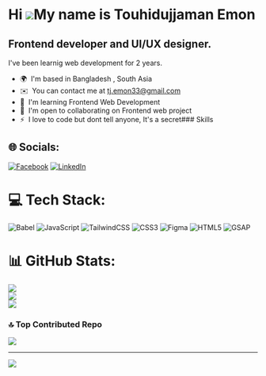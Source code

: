 Hi ![](https://user-images.githubusercontent.com/18350557/176309783-0785949b-9127-417c-8b55-ab5a4333674e.gif)My name is Touhidujjaman Emon
==========================================================================================================================================

Frontend developer and UI/UX designer.
--------------------------------------

I've been learnig web development for 2 years.

*   🌍  I'm based in Bangladesh , South Asia
*   ✉️  You can contact me at [tj.emon33@gmail.com](mailto:tj.emon33@gmail.com)
*   🧠  I'm learning Frontend Web Development
*   🤝  I'm open to collaborating on Frontend web project
*   ⚡  I love to code but dont tell anyone, It's a secret### Skills 

## 🌐 Socials:
[![Facebook](https://img.shields.io/badge/Facebook-%231877F2.svg?logo=Facebook&logoColor=white)](https://facebook.com/TouhidujjamanEmon33) [![LinkedIn](https://img.shields.io/badge/LinkedIn-%230077B5.svg?logo=linkedin&logoColor=white)](https://linkedin.com/in/touhidujjaman-emon) 

# 💻 Tech Stack:
![Babel](https://img.shields.io/badge/Babel-F9DC3e?style=for-the-badge&logo=babel&logoColor=black) ![JavaScript](https://img.shields.io/badge/javascript-%23323330.svg?style=for-the-badge&logo=javascript&logoColor=%23F7DF1E)  ![TailwindCSS](https://img.shields.io/badge/tailwindcss-%2338B2AC.svg?style=for-the-badge&logo=tailwind-css&logoColor=white) ![CSS3](https://img.shields.io/badge/css3-%231572B6.svg?style=for-the-badge&logo=css3&logoColor=white) ![Figma](https://img.shields.io/badge/figma-%23F24E1E.svg?style=for-the-badge&logo=figma&logoColor=white) ![HTML5](https://img.shields.io/badge/html5-%23E34F26.svg?style=for-the-badge&logo=html5&logoColor=white) ![GSAP](https://img.shields.io/badge/GSAP-%23Green?style=for-the-badge&logo=greensock&logoColor=white)

# 📊 GitHub Stats:
![](https://github-readme-stats.vercel.app/api?username=Touhidujjaman-Emon&theme=dark&hide_border=false&include_all_commits=false&count_private=false)<br/>
![](https://github-readme-streak-stats.herokuapp.com/?user=Touhidujjaman-Emon&theme=dark&hide_border=false)<br/>
![](https://github-readme-stats.vercel.app/api/top-langs/?username=Touhidujjaman-Emon&theme=dark&hide_border=false&include_all_commits=false&count_private=false&layout=compact)

### 🔝 Top Contributed Repo
![](https://github-contributor-stats.vercel.app/api?username=Touhidujjaman-Emon&limit=5&theme=dark&combine_all_yearly_contributions=true)

---
[![](https://visitcount.itsvg.in/api?id=Touhidujjaman-Emon&icon=5&color=6)](https://visitcount.itsvg.in)

<!-- Proudly created with GPRM ( https://gprm.itsvg.in ) -->
